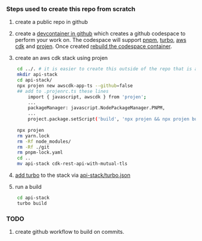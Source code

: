 ### Steps used to create this repo from scratch
1) create a public repo in github

2) create a [devcontainer in github](https://docs.github.com/en/codespaces/setting-up-your-project-for-codespaces/adding-a-dev-container-configuration/introduction-to-dev-containers#using-a-predefined-dev-container-configuration) which creates a github codespace to perform your work on.  The codespace will support [pnpm](https://pnpm.io/), [turbo](https://turbo.build/), [aws cdk](https://aws.amazon.com/cdk/) and [projen](https://github.com/projen/projen). Once created [rebuild the codespace container](https://docs.github.com/en/codespaces/setting-up-your-project-for-codespaces/adding-a-dev-container-configuration/introduction-to-dev-containers#applying-configuration-changes-to-a-codespace).

3) create an aws cdk stack using projen
```bash
    cd ../. # it is easier to create this outside of the repo that is already associated with git, and then copy the folder back into the repo.
    mkdir api-stack
    cd api-stack/
    npx projen new awscdk-app-ts --github=false
    ## add to .projenrc.ts these lines
        import { javascript, awscdk } from 'projen';
        ...
        packageManager: javascript.NodePackageManager.PNPM,
        ...
        project.package.setScript('build', 'npx projen && npx projen build');
        
    npx projen
    rm yarn.lock
    rm -Rf node_modules/
    rm -Rf ./git
    rm pnpm-lock.yaml
    cd ..
    mv api-stack cdk-rest-api-with-mutual-tls
```

4) [add turbo](https://turbo.build/repo/docs/getting-started/add-to-project) to the stack via [api-stack/turbo.json](api-stack/turbo.json)

5) run a build 
```bash
    cd api-stack
    turbo build
```

### TODO
1) create github workflow to build on commits.
